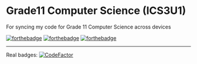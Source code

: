 # Grade11 Computer Science (ICS3U1)
For syncing my code for Grade 11 Computer Science across devices

[![forthebadge](https://forthebadge.com/images/badges/made-with-java.svg)](https://forthebadge.com) [![forthebadge](https://forthebadge.com/images/badges/designed-in-ms-paint.svg)](https://forthebadge.com) [![forthebadge](https://forthebadge.com/images/badges/60-percent-of-the-time-works-every-time.svg)](https://forthebadge.com)





---
Real badges:
[![CodeFactor](https://www.codefactor.io/repository/github/ynng/Highschool-CS/badge?s=172d797eb12e332110f62a65a2947c656037dad6)](https://www.codefactor.io/repository/github/ynng/Highschool-CS)
